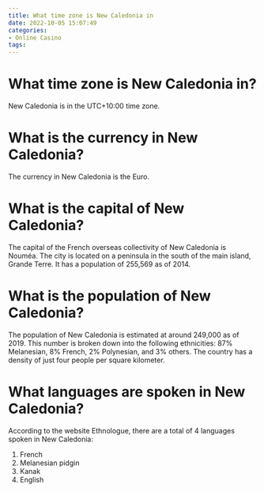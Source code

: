 ```yaml
---
title: What time zone is New Caledonia in
date: 2022-10-05 15:07:49
categories:
- Online Casino
tags:
---
```



#  What time zone is New Caledonia in?

New Caledonia is in the UTC+10:00 time zone.

#  What is the currency in New Caledonia?

The currency in New Caledonia is the Euro.

#  What is the capital of New Caledonia?

The capital of the French overseas collectivity of New Caledonia is Nouméa. The city is located on a peninsula in the south of the main island, Grande Terre. It has a population of 255,569 as of 2014.

#  What is the population of New Caledonia?

The population of New Caledonia is estimated at around 249,000 as of 2019. This number is broken down into the following ethnicities: 87% Melanesian, 8% French, 2% Polynesian, and 3% others. The country has a density of just four people per square kilometer.

#  What languages are spoken in New Caledonia?

According to the website Ethnologue, there are a total of 4 languages spoken in New Caledonia:

1. French
2. Melanesian pidgin
3. Kanak
4. English